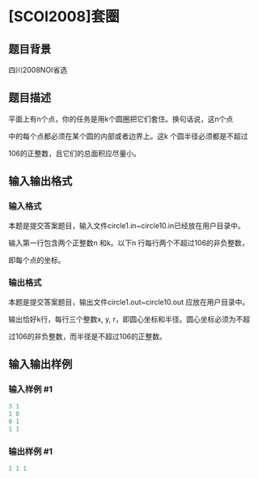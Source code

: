 # [SCOI2008]套圈

## 题目背景

四川2008NOI省选

## 题目描述

平面上有n个点，你的任务是用k个圆圈把它们套住。换句话说，这n个点

中的每个点都必须在某个圆的内部或者边界上。这k 个圆半径必须都是不超过

106的正整数，且它们的总面积应尽量小。

## 输入输出格式

### 输入格式

本题是提交答案题目，输入文件circle1.in~circle10.in已经放在用户目录中。

输入第一行包含两个正整数n 和k。以下n 行每行两个不超过106的非负整数，

即每个点的坐标。

### 输出格式

本题是提交答案题目，输出文件circle1.out~circle10.out 应放在用户目录中。

输出恰好k行，每行三个整数x, y, r，即圆心坐标和半径。圆心坐标必须为不超

过106的非负整数，而半径是不超过106的正整数。

## 输入输出样例

### 输入样例 #1

```cpp
3 1
1 0
0 1
1 1
```


### 输出样例 #1

```cpp
1 1 1
```


